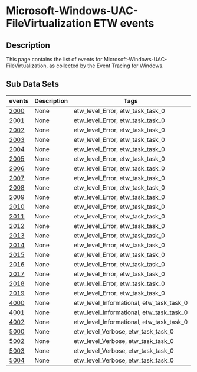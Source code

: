 # Microsoft-Windows-UAC-FileVirtualization ETW events

## Description
This page contains the list of events for Microsoft-Windows-UAC-FileVirtualization, as collected by the Event Tracing for Windows.

## Sub Data Sets
|events|Description|Tags|
|---|---|---|
|[2000](events/event-2000.md)|None|etw_level_Error, etw_task_task_0|
|[2001](events/event-2001.md)|None|etw_level_Error, etw_task_task_0|
|[2002](events/event-2002.md)|None|etw_level_Error, etw_task_task_0|
|[2003](events/event-2003.md)|None|etw_level_Error, etw_task_task_0|
|[2004](events/event-2004.md)|None|etw_level_Error, etw_task_task_0|
|[2005](events/event-2005.md)|None|etw_level_Error, etw_task_task_0|
|[2006](events/event-2006.md)|None|etw_level_Error, etw_task_task_0|
|[2007](events/event-2007.md)|None|etw_level_Error, etw_task_task_0|
|[2008](events/event-2008.md)|None|etw_level_Error, etw_task_task_0|
|[2009](events/event-2009.md)|None|etw_level_Error, etw_task_task_0|
|[2010](events/event-2010.md)|None|etw_level_Error, etw_task_task_0|
|[2011](events/event-2011.md)|None|etw_level_Error, etw_task_task_0|
|[2012](events/event-2012.md)|None|etw_level_Error, etw_task_task_0|
|[2013](events/event-2013.md)|None|etw_level_Error, etw_task_task_0|
|[2014](events/event-2014.md)|None|etw_level_Error, etw_task_task_0|
|[2015](events/event-2015.md)|None|etw_level_Error, etw_task_task_0|
|[2016](events/event-2016.md)|None|etw_level_Error, etw_task_task_0|
|[2017](events/event-2017.md)|None|etw_level_Error, etw_task_task_0|
|[2018](events/event-2018.md)|None|etw_level_Error, etw_task_task_0|
|[2019](events/event-2019.md)|None|etw_level_Error, etw_task_task_0|
|[4000](events/event-4000.md)|None|etw_level_Informational, etw_task_task_0|
|[4001](events/event-4001.md)|None|etw_level_Informational, etw_task_task_0|
|[4002](events/event-4002.md)|None|etw_level_Informational, etw_task_task_0|
|[5000](events/event-5000.md)|None|etw_level_Verbose, etw_task_task_0|
|[5002](events/event-5002.md)|None|etw_level_Verbose, etw_task_task_0|
|[5003](events/event-5003.md)|None|etw_level_Verbose, etw_task_task_0|
|[5004](events/event-5004.md)|None|etw_level_Verbose, etw_task_task_0|
